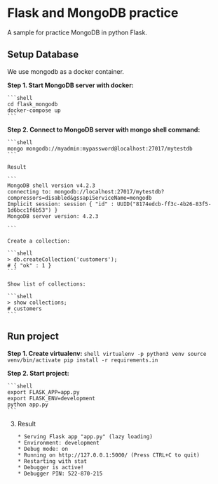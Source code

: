 # Flask and MongoDB practice

A sample for practice MongoDB in python Flask.

## Setup Database

We use mongodb as a docker container. 

**Step 1. Start MongoDB server with docker:**

    ```shell
    cd flask_mongodb
    docker-compose up
    ```

**Step 2. Connect to MongoDB server with mongo shell command:**

    ```shell
    mongo mongodb://myadmin:mypassword@localhost:27017/mytestdb
    ```

    Result

    ```
    MongoDB shell version v4.2.3
    connecting to: mongodb://localhost:27017/mytestdb?compressors=disabled&gssapiServiceName=mongodb
    Implicit session: session { "id" : UUID("8174edcb-ff3c-4b26-83f5-1d6bcc1f6b53") }
    MongoDB server version: 4.2.3   
    
    ```

    Create a collection:

    ```shell
    > db.createCollection('customers');
    # { "ok" : 1 }
    ```

    Show list of collections:

    ```shell
    > show collections;
    # customers
    ```

## Run project

**Step 1. Create virtualenv:**
    ```shell
    virtualenv -p python3 venv
    source venv/bin/activate
    pip install -r requirements.in
    ```

**Step 2. Start project:**

    ```shell
    export FLASK_APP=app.py
    export FLASK_ENV=development
    python app.py
    ```

3. Result

    ```
    * Serving Flask app "app.py" (lazy loading)
    * Environment: development
    * Debug mode: on
    * Running on http://127.0.0.1:5000/ (Press CTRL+C to quit)
    * Restarting with stat
    * Debugger is active!
    * Debugger PIN: 522-870-215
    ```
